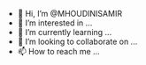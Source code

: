 - 👋 Hi, I’m @MHOUDINISAMIR
- 👀 I’m interested in ...
- 🌱 I’m currently learning ...
- 💞️ I’m looking to collaborate on ...
- 📫 How to reach me ...

<!---
MHOUDINISAMIR/MHOUDINISAMIR is a ✨ special ✨ repository because its `README.md` (this file) appears on your GitHub profile.
You can click the Preview link to take a look at your changes.
--->

